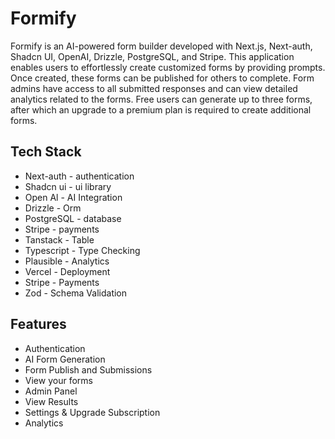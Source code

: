 # Formify

Formify is an AI-powered form builder developed with Next.js, Next-auth, Shadcn UI, OpenAI, Drizzle, PostgreSQL, and Stripe. This application enables users to effortlessly create customized forms by providing prompts. Once created, these forms can be published for others to complete. Form admins have access to all submitted responses and can view detailed analytics related to the forms. Free users can generate up to three forms, after which an upgrade to a premium plan is required to create additional forms.

## Tech Stack 

- Next-auth - authentication
- Shadcn ui - ui library
- Open Al - AI Integration
- Drizzle - Orm
- PostgreSQL - database
- Stripe - payments
- Tanstack - Table
- Typescript - Type Checking
- Plausible - Analytics
- Vercel - Deployment
- Stripe - Payments
- Zod - Schema Validation

## Features

- Authentication 
- AI Form Generation 
- Form Publish and Submissions 
- View your forms 
- Admin Panel 
- View Results 
- Settings & Upgrade Subscription 
- Analytics  





